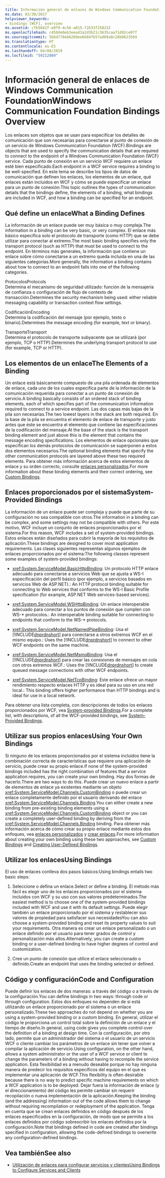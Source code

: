 ```yaml
---
title: Información general de enlaces de Windows Communication Foundation
ms.date: 03/30/2017
helpviewer_keywords:
- bindings [WCF], overview
ms.assetid: cfb5842f-e0f9-4c56-a015-f2b33f258232
ms.openlocfilehash: c450de0eb3eead3a2d3b21c3635caa71d92ce07f
ms.sourcegitcommit: 5b6d778ebb269ee6684fb57ad69a8c28b06235b9
ms.translationtype: HT
ms.contentlocale: es-ES
ms.lasthandoff: 04/08/2019
ms.locfileid: "59212809"
---
```

# <a name="windows-communication-foundation-bindings-overview"></a><span data-ttu-id="f585e-102">Información general de enlaces de Windows Communication Foundation</span><span class="sxs-lookup"><span data-stu-id="f585e-102">Windows Communication Foundation Bindings Overview</span></span>
<span data-ttu-id="f585e-103">Los enlaces son objetos que se usan para especificar los detalles de comunicación que son necesarias para conectarse al punto de conexión de un servicio de Windows Communication Foundation (WCF).</span><span class="sxs-lookup"><span data-stu-id="f585e-103">Bindings are objects that are used to specify the communication details that are required to connect to the endpoint of a Windows Communication Foundation (WCF) service.</span></span> <span data-ttu-id="f585e-104">Cada punto de conexión en un servicio WCF requiere un enlace esté bien especificado.</span><span class="sxs-lookup"><span data-stu-id="f585e-104">Each endpoint in a WCF service requires a binding to be well-specified.</span></span> <span data-ttu-id="f585e-105">En este tema se describe los tipos de datos de comunicación que definen los enlaces, los elementos de un enlace, qué enlaces están incluidos en WCF y cómo se puede especificar un enlace para un punto de conexión.</span><span class="sxs-lookup"><span data-stu-id="f585e-105">This topic outlines the types of communication details that the bindings define, the elements of a binding, what bindings are included in WCF, and how a binding can be specified for an endpoint.</span></span>  
  
## <a name="what-a-binding-defines"></a><span data-ttu-id="f585e-106">Qué define un enlace</span><span class="sxs-lookup"><span data-stu-id="f585e-106">What a Binding Defines</span></span>  
 <span data-ttu-id="f585e-107">La información de un enlace puede ser muy básica o muy compleja.</span><span class="sxs-lookup"><span data-stu-id="f585e-107">The information in a binding can be very basic, or very complex.</span></span> <span data-ttu-id="f585e-108">El enlace más básico especifica solo el protocolo de transporte (como HTTP) que se debe utilizar para conectar al extremo.</span><span class="sxs-lookup"><span data-stu-id="f585e-108">The most basic binding specifies only the transport protocol (such as HTTP) that must be used to connect to the endpoint.</span></span> <span data-ttu-id="f585e-109">En términos más generales, la información que contiene un enlace sobre cómo conectarse a un extremo queda incluida en una de las siguientes categorías.</span><span class="sxs-lookup"><span data-stu-id="f585e-109">More generally, the information a binding contains about how to connect to an endpoint falls into one of the following categories.</span></span>  
  
 <span data-ttu-id="f585e-110">Protocolos</span><span class="sxs-lookup"><span data-stu-id="f585e-110">Protocols</span></span>  
 <span data-ttu-id="f585e-111">Determina el mecanismo de seguridad utilizado: función de la mensajería de confianza o configuración de flujo de contexto de transacción.</span><span class="sxs-lookup"><span data-stu-id="f585e-111">Determines the security mechanism being used: either reliable messaging capability or transaction context flow settings.</span></span>  
  
 <span data-ttu-id="f585e-112">Codificación</span><span class="sxs-lookup"><span data-stu-id="f585e-112">Encoding</span></span>  
 <span data-ttu-id="f585e-113">Determina la codificación del mensaje (por ejemplo, texto o binario).</span><span class="sxs-lookup"><span data-stu-id="f585e-113">Determines the message encoding (for example, text or binary).</span></span>  
  
 <span data-ttu-id="f585e-114">Transporte</span><span class="sxs-lookup"><span data-stu-id="f585e-114">Transport</span></span>  
 <span data-ttu-id="f585e-115">Determina el protocolo de transporte subyacente que se utilizará (por ejemplo, TCP o HTTP).</span><span class="sxs-lookup"><span data-stu-id="f585e-115">Determines the underlying transport protocol to use (for example, TCP or HTTP).</span></span>  
  
## <a name="the-elements-of-a-binding"></a><span data-ttu-id="f585e-116">Los elementos de un enlace</span><span class="sxs-lookup"><span data-stu-id="f585e-116">The Elements of a Binding</span></span>  
 <span data-ttu-id="f585e-117">Un enlace está básicamente compuesto de una pila ordenada de elementos de enlace, cada uno de los cuales especifica parte de la información de la comunicación requerida para conectar a un punto de conexión de servicio.</span><span class="sxs-lookup"><span data-stu-id="f585e-117">A binding basically consists of an ordered stack of binding elements, each of which specifies part of the communication information required to connect to a service endpoint.</span></span> <span data-ttu-id="f585e-118">Las dos capas más bajas de la pila son necesarias.</span><span class="sxs-lookup"><span data-stu-id="f585e-118">The two lowest layers in the stack are both required.</span></span> <span data-ttu-id="f585e-119">En la base de la pila se encuentra el elemento de enlace de transporte y justo antes que éste se encuentra el elemento que contiene las especificaciones de la codificación del mensaje.</span><span class="sxs-lookup"><span data-stu-id="f585e-119">At the base of the stack is the transport binding element and just above this is the element that contains the message encoding specifications.</span></span> <span data-ttu-id="f585e-120">Los elementos de enlace opcionales que especifican los demás protocolos de comunicación se superponen a estos dos elementos necesarios.</span><span class="sxs-lookup"><span data-stu-id="f585e-120">The optional binding elements that specify the other communication protocols are layered above these two required elements.</span></span> <span data-ttu-id="f585e-121">Para obtener más información acerca de estos elementos de enlace y su orden correcto, consulte [enlaces personalizados](../../../docs/framework/wcf/extending/custom-bindings.md).</span><span class="sxs-lookup"><span data-stu-id="f585e-121">For more information about these binding elements and their correct ordering, see [Custom Bindings](../../../docs/framework/wcf/extending/custom-bindings.md).</span></span>  
  
## <a name="system-provided-bindings"></a><span data-ttu-id="f585e-122">Enlaces proporcionados por el sistema</span><span class="sxs-lookup"><span data-stu-id="f585e-122">System-Provided Bindings</span></span>  
 <span data-ttu-id="f585e-123">La información de un enlace puede ser compleja y puede que parte de su configuración no sea compatible con otros.</span><span class="sxs-lookup"><span data-stu-id="f585e-123">The information in a binding can be complex, and some settings may not be compatible with others.</span></span> <span data-ttu-id="f585e-124">Por este motivo, WCF incluye un conjunto de enlaces proporcionados por el sistema.</span><span class="sxs-lookup"><span data-stu-id="f585e-124">For this reason, WCF includes a set of system-provided bindings.</span></span> <span data-ttu-id="f585e-125">Estos enlaces están diseñados para cubrir la mayoría de los requisitos de aplicación.</span><span class="sxs-lookup"><span data-stu-id="f585e-125">These bindings are designed to cover most application requirements.</span></span> <span data-ttu-id="f585e-126">Las clases siguientes representan algunos ejemplos de enlaces proporcionados por el sistema:</span><span class="sxs-lookup"><span data-stu-id="f585e-126">The following classes represent some examples of system-provided bindings:</span></span>  
  
-   <xref:System.ServiceModel.BasicHttpBinding><span data-ttu-id="f585e-127">: Un protocolo HTTP enlace adecuado para conectarse a servicios Web que se ajusta a WS-I especificación del perfil básico (por ejemplo, a servicios basados en servicios Web de ASP.NET).</span><span class="sxs-lookup"><span data-stu-id="f585e-127">: An HTTP protocol binding suitable for connecting to Web services that conforms to the WS-I Basic Profile specification (for example, ASP.NET Web services-based services).</span></span>  
  
-   <xref:System.ServiceModel.WSHttpBinding><span data-ttu-id="f585e-128">: Un enlace interoperable adecuado para conectar a los puntos de conexión que cumplen con WS-\* protocolos.</span><span class="sxs-lookup"><span data-stu-id="f585e-128">: An interoperable binding suitable for connecting to endpoints that conform to the WS-\* protocols.</span></span>  
  
-   <xref:System.ServiceModel.NetNamedPipeBinding><span data-ttu-id="f585e-129">: Usa el [!INCLUDE[dnprdnshort](../../../includes/dnprdnshort-md.md)] para conectarse a otros extremos WCF en el mismo equipo.</span><span class="sxs-lookup"><span data-stu-id="f585e-129">: Uses the [!INCLUDE[dnprdnshort](../../../includes/dnprdnshort-md.md)] to connect to other WCF endpoints on the same machine.</span></span>  
  
-   <xref:System.ServiceModel.NetMsmqBinding><span data-ttu-id="f585e-130">: Usa el [!INCLUDE[dnprdnshort](../../../includes/dnprdnshort-md.md)] para crear las conexiones de mensajes en cola con otros extremos WCF.</span><span class="sxs-lookup"><span data-stu-id="f585e-130">: Uses the [!INCLUDE[dnprdnshort](../../../includes/dnprdnshort-md.md)] to create queued message connections with other WCF endpoints.</span></span>  

- <xref:System.ServiceModel.NetTcpBinding><span data-ttu-id="f585e-131">: Este enlace ofrece un mayor rendimiento respecto enlaces HTTP y es ideal para su uso en una red local.</span><span class="sxs-lookup"><span data-stu-id="f585e-131">: This binding offers higher performance than HTTP bindings and is ideal for use in a local network.</span></span>
  
 <span data-ttu-id="f585e-132">Para obtener una lista completa, con descripciones de todos los enlaces proporcionados por WCF, vea [System-provided Bindings](../../../docs/framework/wcf/system-provided-bindings.md).</span><span class="sxs-lookup"><span data-stu-id="f585e-132">For a complete list, with descriptions, of all the WCF-provided bindings, see [System-Provided Bindings](../../../docs/framework/wcf/system-provided-bindings.md).</span></span>  
  
## <a name="using-your-own-bindings"></a><span data-ttu-id="f585e-133">Utilizar sus propios enlaces</span><span class="sxs-lookup"><span data-stu-id="f585e-133">Using Your Own Bindings</span></span>  
 <span data-ttu-id="f585e-134">Si ninguno de los enlaces proporcionados por el sistema incluidos tiene la combinación correcta de características que requiere una aplicación de servicio, puede crear su propio enlace.</span><span class="sxs-lookup"><span data-stu-id="f585e-134">If none of the system-provided bindings included has the right combination of features that a service application requires, you can create your own binding.</span></span> <span data-ttu-id="f585e-135">Hay dos formas de hacerlo.</span><span class="sxs-lookup"><span data-stu-id="f585e-135">There are two ways to do this.</span></span> <span data-ttu-id="f585e-136">Puede crear un nuevo enlace a partir de elementos de enlace ya existentes mediante un objeto <xref:System.ServiceModel.Channels.CustomBinding> o puede crear un enlace completamente definido por el usuario derivando del enlace <xref:System.ServiceModel.Channels.Binding>.</span><span class="sxs-lookup"><span data-stu-id="f585e-136">You can either create a new binding from pre-existing binding elements using a <xref:System.ServiceModel.Channels.CustomBinding> object or you can create a completely user-defined binding by deriving from the <xref:System.ServiceModel.Channels.Binding> binding.</span></span> <span data-ttu-id="f585e-137">Para obtener más información acerca de cómo crear su propio enlace mediante estos dos enfoques, vea [enlaces personalizados](../../../docs/framework/wcf/extending/custom-bindings.md) y [crear enlaces](../../../docs/framework/wcf/extending/creating-user-defined-bindings.md).</span><span class="sxs-lookup"><span data-stu-id="f585e-137">For more information about creating your own binding using these two approaches, see [Custom Bindings](../../../docs/framework/wcf/extending/custom-bindings.md) and [Creating User-Defined Bindings](../../../docs/framework/wcf/extending/creating-user-defined-bindings.md).</span></span>  
  
## <a name="using-bindings"></a><span data-ttu-id="f585e-138">Utilizar los enlaces</span><span class="sxs-lookup"><span data-stu-id="f585e-138">Using Bindings</span></span>  
 <span data-ttu-id="f585e-139">El uso de enlaces conlleva dos pasos básicos:</span><span class="sxs-lookup"><span data-stu-id="f585e-139">Using bindings entails two basic steps:</span></span>  
  
1.  <span data-ttu-id="f585e-140">Seleccione o defina un enlace.</span><span class="sxs-lookup"><span data-stu-id="f585e-140">Select or define a binding.</span></span> <span data-ttu-id="f585e-141">El método más fácil es elegir uno de los enlaces proporcionados por el sistema incluidos con WCF y su uso con sus valores predeterminados.</span><span class="sxs-lookup"><span data-stu-id="f585e-141">The easiest method is to choose one of the system-provided bindings included with WCF and use it with its default settings.</span></span> <span data-ttu-id="f585e-142">Puede elegir también un enlace proporcionado por el sistema y restablecer sus valores de propiedad para satisfacer sus necesidades</span><span class="sxs-lookup"><span data-stu-id="f585e-142">You can also choose a system-provided binding and reset its property values to suit your requirements.</span></span> <span data-ttu-id="f585e-143">Otra manera es crear un enlace personalizado o un enlace definido por el usuario para tener grados de control y personalización más altos.</span><span class="sxs-lookup"><span data-stu-id="f585e-143">Alternatively, you can create a custom binding or a user-defined binding to have higher degrees of control and customization.</span></span>  
  
2.  <span data-ttu-id="f585e-144">Cree un punto de conexión que utilice el enlace seleccionado o definido.</span><span class="sxs-lookup"><span data-stu-id="f585e-144">Create an endpoint that uses the binding selected or defined.</span></span>  
  
## <a name="code-and-configuration"></a><span data-ttu-id="f585e-145">Código y configuración</span><span class="sxs-lookup"><span data-stu-id="f585e-145">Code and Configuration</span></span>  
 <span data-ttu-id="f585e-146">Puede definir los enlaces de dos maneras: a través del código o a través de la configuración.</span><span class="sxs-lookup"><span data-stu-id="f585e-146">You can define bindings in two ways: through code or through configuration.</span></span> <span data-ttu-id="f585e-147">Estos dos enfoques no dependen de si está utilizando un enlace proporcionado por el sistema o un enlace personalizado.</span><span class="sxs-lookup"><span data-stu-id="f585e-147">These two approaches do not depend on whether you are using a system-provided binding or a custom binding.</span></span> <span data-ttu-id="f585e-148">En general, utilizar el código le proporciona un control total sobre la definición de un enlace y el tiempo de diseño.</span><span class="sxs-lookup"><span data-stu-id="f585e-148">In general, using code gives you complete control over the definition of a binding at design time.</span></span> <span data-ttu-id="f585e-149">Con la configuración, por otro lado, permite que un administrador del sistema o el usuario de un servicio WCF o cliente cambiar los parámetros de un enlace sin tener que volver a compilar la aplicación de servicio.</span><span class="sxs-lookup"><span data-stu-id="f585e-149">Using configuration, on the other hand, allows a system administrator or the user of a WCF service or client to change the parameters of a binding without having to recompile the service application.</span></span> <span data-ttu-id="f585e-150">Esta flexibilidad es a menudo deseable porque no hay ninguna manera de predecir los requisitos específicos del equipo en el que es implementar una aplicación de WCF.</span><span class="sxs-lookup"><span data-stu-id="f585e-150">This flexibility is often desirable because there is no way to predict specific machine requirements on which a WCF application is to be deployed.</span></span> <span data-ttu-id="f585e-151">Dejar fuera la información de enlace (y el direccionamiento) del código les permite cambiar sin requerir recopilación o nueva implementación de la aplicación.</span><span class="sxs-lookup"><span data-stu-id="f585e-151">Keeping the binding (and the addressing) information out of the code allows them to change without requiring recompilation or redeployment of the application.</span></span> <span data-ttu-id="f585e-152">Tenga en cuenta que se crean enlaces definidos en código después de los enlaces especificados en la configuración, de modo que se permite a los enlaces definidos por código sobrescribir los enlaces definidos por la configuración.</span><span class="sxs-lookup"><span data-stu-id="f585e-152">Note that bindings defined in code are created after bindings specified in configuration, allowing the code-defined bindings to overwrite any configuration-defined bindings.</span></span>  
  
## <a name="see-also"></a><span data-ttu-id="f585e-153">Vea también</span><span class="sxs-lookup"><span data-stu-id="f585e-153">See also</span></span>

- [<span data-ttu-id="f585e-154">Utilización de enlaces para configurar servicios y clientes</span><span class="sxs-lookup"><span data-stu-id="f585e-154">Using Bindings to Configure Services and Clients</span></span>](../../../docs/framework/wcf/using-bindings-to-configure-services-and-clients.md)
